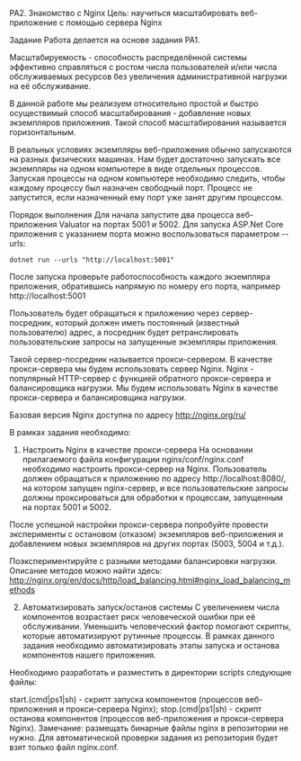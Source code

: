 PA2. Знакомство с Nginx
Цель: научиться масштабировать веб-приложение с помощью сервера Nginx

Задание
Работа делается на основе задания PA1.

Масштабируемость - способность распределённой системы эффективно справляться с ростом числа пользователей и/или числа обслуживаемых ресурсов без увеличения административной нагрузки на её обслуживание.

В данной работе мы реализуем относительно простой и быстро осуществимый способ масштабирования - добавление новых экземпляров приложения. Такой способ масштабирования называется горизонтальным.

В реальных условиях экземпляры веб-приложения обычно запускаются на разных физических машинах. Нам будет достаточно запускать все экземпляры на одном компьютере в виде отдельных процессов. Запуская процессы на одном компьютере необходимо следить, чтобы каждому процессу был назначен свободный порт. Процесс не запустится, если назначенный ему порт уже занят другим процессом.

Порядок выполнения
Для начала запустите два процесса веб-приложения Valuator на портах 5001 и 5002. Для запуска ASP.Net Core приложения с указанием порта можно воспользоваться параметром --urls:

	dotnet run --urls "http://localhost:5001"
После запуска проверьте работоспособность каждого экземпляра приложения, обратившись напрямую по номеру его порта, например http://localhost:5001

Пользователь будет обращаться к приложению через сервер-посредник, который должен иметь постоянный (известный пользователю) адрес, а посредник будет ретранслировать пользовательские запросы на запущенные экземпляры приложения.

Такой сервер-посредник называется прокси-сервером. В качестве прокси-сервера мы будем использовать сервер Nginx. Nginx - популярный HTTP-сервер с функцией обратного прокси-сервера и балансировщика нагрузки. Мы будем использовать Nginx в качестве прокси-сервера и балансировщика нагрузки.

Базовая версия Nginx доступна по адресу http://nginx.org/ru/

В рамках задания необходимо:

1. Настроить Nginx в качестве прокси-сервера
На основании прилагаемого файла конфигурации nginx/conf/nginx.conf необходимо настроить прокси-сервер на Nginx. Пользователь должен обращаться к приложению по адресу http://localhost:8080/, на котором запущен nginx-сервер, и все пользовательские запросы должны проксироваться для обработки к процессам, запущенным на портах 5001 и 5002.

После успешной настройки прокси-сервера попробуйте провести эксперименты с остановом (отказом) экземпляров веб-приложения и добавлением новых экземпляров на других портах (5003, 5004 и т.д.).

Поэкспериментируйте с разными методами балансировки нагрузки. Описание методов можно найти здесь: http://nginx.org/en/docs/http/load_balancing.html#nginx_load_balancing_methods

2. Автоматизировать запуск/останов системы
С увеличением числа компонентов возрастает риск человеческой ошибки при её обслуживании. Уменьшить человеческий фактор помогают скрипты, которые автоматизируют рутинные процессы. В рамках данного задания необходимо автоматизировать этапы запуска и останова компонентов нашего приложения.

Необходимо разработать и разместить в директории scripts следующие файлы:

start.(cmd|ps1|sh) - скрипт запуска компонентов (процессов веб-приложения и прокси-сервера Nginx);
stop.(cmd|ps1|sh) - скрипт останова компонентов (процессов веб-приложения и прокси-сервера Nginx).
Замечание: размещать бинарные файлы nginx в репозитории не нужно. Для автоматической проверки задания из репозитория будет взят только файл nginx.conf.
